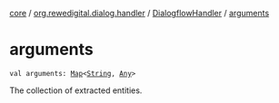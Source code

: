 [core](../../index.md) / [org.rewedigital.dialog.handler](../index.md) / [DialogflowHandler](index.md) / [arguments](./arguments.md)

# arguments

`val arguments: `[`Map`](https://kotlinlang.org/api/latest/jvm/stdlib/kotlin.collections/-map/index.html)`<`[`String`](https://kotlinlang.org/api/latest/jvm/stdlib/kotlin/-string/index.html)`, `[`Any`](https://kotlinlang.org/api/latest/jvm/stdlib/kotlin/-any/index.html)`>`

The collection of extracted entities.

